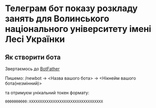# Телеграм бот показу розкладу занять для Волинського національного університету імені Лесі Українки

## Як створити бота

Звертаємось до [BotFather](https://t.me/BotFather)

Пишемо: /newbot -> <Назва вашого  бота> -> <Нікнейм вашого бота(незмінний)>

та отримуєм унікальний токен формату:

```txt
0000000000:XXXXXXXXXXXXXXXXXXXXXXXXXXXXXXXXXX
```
